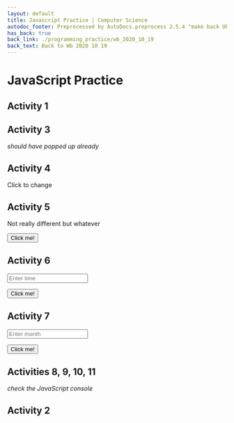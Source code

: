 ```yaml
---
layout: default
title: Javascript Practice | Computer Science
autodoc_footer: Preprocessed by AutoDocs.preprocess 2.5.4 "make back URLs relative" ⓒ Starwort, 2020
has_back: true
back_link: ./programming_practice/wb_2020_10_19
back_text: Back to Wb 2020 10 19
---
```


# JavaScript Practice

## Activity 1

<p id="activity_1"></p>

## Activity 3

*should have popped up already*

## Activity 4

<p id="activity_4" onclick="activity_4()">Click to change</p>

## Activity 5

<p id="activity_5">Not really different but whatever</p>

<button onclick="activity_5()">Click me!</button>

## Activity 6

<input type="number" id="activity_6" placeholder="Enter time"></input>

<button onclick="clock(document.getElementById('activity_6').value)">Click me!</button>

## Activity 7

<input type="number" id="activity_7" placeholder="Enter month"></input>

<button onclick="calendar(document.getElementById('activity_7').value)">Click me!</button>

## Activities 8, 9, 10, 11

*check the JavaScript console*

## Activity 2

<script src="./javascript_practice.js"></script>
